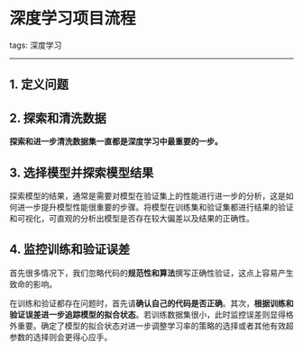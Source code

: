 # 深度学习项目流程

tags: 深度学习

---

## 1.  定义问题



## 2. 探索和清洗数据

**探索和进一步清洗数据集一直都是深度学习中最重要的一步。**



## 3. 选择模型并探索模型结果

探索模型的结果，通常是需要对模型在验证集上的性能进行进一步的分析，这是如何进一步提升模型性能很重要的步骤。将模型在训练集和验证集都进行结果的验证和可视化，可直观的分析出模型是否存在较大偏差以及结果的正确性。

## 4. 监控训练和验证误差

首先很多情况下，我们忽略代码的**规范性和算法**撰写正确性验证，这点上容易产生致命的影响。

在训练和验证都存在问题时，首先请**确认自己的代码是否正确**。其次，**根据训练和验证误差进一步追踪模型的拟合状态**。若训练数据集很小，此时监控误差则显得格外重要。确定了模型的拟合状态对进一步调整学习率的策略的选择或者其他有效超参数的选择则会更得心应手。



